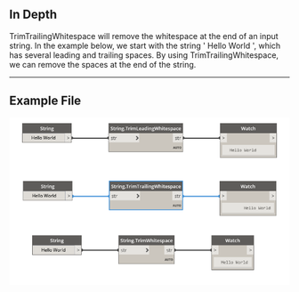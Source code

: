 ## In Depth
TrimTrailingWhitespace will remove the whitespace at the end of an input string. In the example below, we start with the string '     Hello World     ', which has several leading and trailing spaces. By using TrimTrailingWhitespace, we can remove the spaces at the end of the string.
___
## Example File

![TrimTrailingWhitespace](./DSCore.String.TrimTrailingWhitespace_img.jpg)

